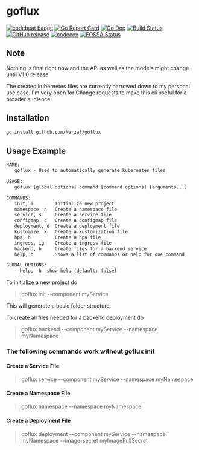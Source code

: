 # goflux

[![codebeat badge](https://codebeat.co/badges/4ba2c5c6-da53-40c9-b1d3-506e2b5d852b)](https://codebeat.co/projects/github-com-nerzal-goflux-master)
[![Go Report Card](https://goreportcard.com/badge/github.com/Nerzal/goflux)](https://goreportcard.com/report/github.com/Nerzal/goflux)
[![Go Doc](https://godoc.org/github.com/Nerzal/goflux?status.svg)](https://godoc.org/github.com/Nerzal/goflux)
[![Build Status](https://github.com/Nerzal/goflux/workflows/Tests/badge.svg)](https://github.com/Nerzal/goflux/actions?query=branch%3Amaster+event%3Apush)
[![GitHub release](https://img.shields.io/github/tag/Nerzal/goflux.svg)](https://GitHub.com/Nerzal/goflux/releases/)
[![codecov](https://codecov.io/gh/Nerzal/goflux/branch/master/graph/badge.svg)](https://codecov.io/gh/Nerzal/goflux)
[![FOSSA Status](https://app.fossa.io/api/projects/git%2Bgithub.com%2FNerzal%2Fgoflux.svg?type=shield)](https://app.fossa.io/projects/git%2Bgithub.com%2FNerzal%2Fgoflux?ref=badge_shield)

## Note

Nothing is final right now and the API as well as the models might change until V1.0 release

The created kubernetes files are currently narrowed down to my personal use case. I'm very open for Change requests to make this cli useful for a broader audience.

## Installation

```sh
go install github.com/Nerzal/goflux
```

## Usage Example

```txt
NAME:
   goflux - Used to automatically generate kubernetes files

USAGE:
   goflux [global options] command [command options] [arguments...]

COMMANDS:
   init, i        Initialize new project
   namespace, n   Create a namespace file
   service, s     Create a service file
   configmap, c   Create a configmap file
   deployment, d  Create a deployment file
   kustomize, k   Create a kustomization file
   hpa, h         Create a hpa file
   ingress, ig    Create a ingress file
   backend, b     Create files for a backend service
   help, h        Shows a list of commands or help for one command

GLOBAL OPTIONS:
   --help, -h  show help (default: false)
```

To initialize a new project do
> goflux init --component myService

This will generate a basic folder structure.

To create all files needed for a backend deployment do
> goflux backend --component myService --namespace myNamespace

### The following commands work without goflux init

#### Create a Service File

> goflux service --component myService --namespace myNamespace

#### Create a Namespace File

> goflux namespace --namespace myNamespace

#### Create a Deployment File

> goflux deployment --component myService --namespace myNamespace --image-secret myImagePullSecret
